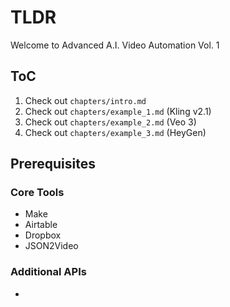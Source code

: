 # TLDR

Welcome to Advanced A.I. Video Automation Vol. 1

## ToC

1. Check out `chapters/intro.md`
2. Check out `chapters/example_1.md` (Kling v2.1)
3. Check out `chapters/example_2.md` (Veo 3)
4. Check out `chapters/example_3.md` (HeyGen)

## Prerequisites

### Core Tools

- Make
- Airtable
- Dropbox
- JSON2Video

### Additional APIs

- 
